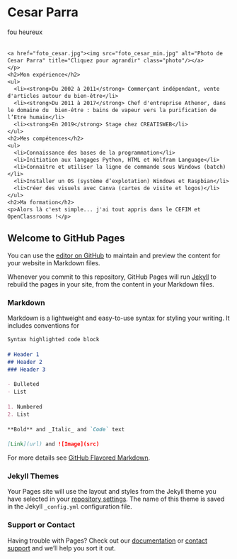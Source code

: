 <html>
  <head>
	 <meta charset="UTF-8">
   <link rel="stylesheet" href="style.css" />
	 <title>CV en ligne Cesar Parra</title>
  </head>

  <body>
    <h1>Cesar Parra</h1>
    <p class="description">fou heureux
	 <br/><br/>
   
    <a href="foto_cesar.jpg"><img src="foto_cesar_min.jpg" alt="Photo de Cesar Parra" title="Cliquez pour agrandir" class="photo"/></a>
    </p>
    <h2>Mon expérience</h2>
    <ul>
      <li><strong>Du 2002 à 2011</strong> Commerçant indépendant, vente d'articles autour du bien-être</li>
      <li><strong>Du 2011 à 2017</strong> Chef d'entreprise Athenor, dans le domaine du  bien-être : bains de vapeur vers la purification de l’Etre humain</li>
      <li><strong>En 2019</strong> Stage chez CREATISWEB</li>
    </ul>
    <h2>Mes compétences</h2>
    <ul>
      <li>Connaissance des bases de la programmation</li>
      <li>Initiation aux langages Python, HTML et Wolfram Language</li>
      <li>Connaitre et utiliser la ligne de commande sous Windows (batch)</li>
      <li>Installer un OS (système d’explotation) Windows et Raspbian</li>
      <li>Créer des visuels avec Canva (cartes de visite et logos)</li>
    </ul>
    <h2>Ma formation</h2>
    <p>Alors là c'est simple... j'ai tout appris dans le CEFIM et OpenClassrooms !</p>
  </body>
</html>






## Welcome to GitHub Pages

You can use the [editor on GitHub](https://github.com/cesarcefim/hello-word/edit/master/README.md) to maintain and preview the content for your website in Markdown files.

Whenever you commit to this repository, GitHub Pages will run [Jekyll](https://jekyllrb.com/) to rebuild the pages in your site, from the content in your Markdown files.

### Markdown

Markdown is a lightweight and easy-to-use syntax for styling your writing. It includes conventions for

```markdown
Syntax highlighted code block

# Header 1
## Header 2
### Header 3

- Bulleted
- List

1. Numbered
2. List

**Bold** and _Italic_ and `Code` text

[Link](url) and ![Image](src)
```

For more details see [GitHub Flavored Markdown](https://guides.github.com/features/mastering-markdown/).

### Jekyll Themes

Your Pages site will use the layout and styles from the Jekyll theme you have selected in your [repository settings](https://github.com/cesarcefim/hello-word/settings). The name of this theme is saved in the Jekyll `_config.yml` configuration file.

### Support or Contact

Having trouble with Pages? Check out our [documentation](https://help.github.com/categories/github-pages-basics/) or [contact support](https://github.com/contact) and we’ll help you sort it out.
